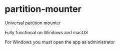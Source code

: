 # partition-mounter

Universal partition mounter

Fully functional on Windows and macOS

For Windows you must open the app as administrator
